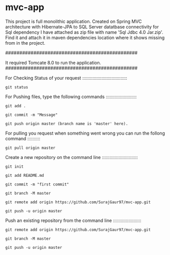 # mvc-app
This project is full monolithic application. Created on Spring MVC architecture with Hibernate-JPA to SQL Server datatbase connectivity for Sql dependency I have attached as zip file with name 'Sql Jdbc 4.0 Jar.zip'. Find it and attach it in maven dependencies location where it shows missing from in the project.

###############################################

It required Tomcate 8.0 to run the application.
###############################################

For Checking Status of your request :::::::::::::::::::::::::::::::::::

    git status

For Pushing files, type the following commands ::::::::::::::::::::::::

    git add .

    git commit -m "Message"

    git push origin master (branch name is 'master' here).

For pulling you request when something went wrong you can run the follong command ::::::::::

    git pull origin master



Create a new repository on the command line ::::::::::::::::::::::::::::

    git init
    
    git add README.md
    
    git commit -m "first commit"
    
    git branch -M master
    
    git remote add origin https://github.com/SurajGaur97/mvc-app.git
    
    git push -u origin master
    
    
Push an existing repository from the command line ::::::::::::::::::::::

    git remote add origin https://github.com/SurajGaur97/mvc-app.git
    
    git branch -M master
    
    git push -u origin master
